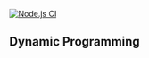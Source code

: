 [![Node.js CI](https://github.com/rupeshtiwari/coding-examples-dynamicprogramming/actions/workflows/main.yaml/badge.svg?branch=main)](https://github.com/rupeshtiwari/coding-examples-dynamicprogramming/actions/workflows/main.yaml)

## Dynamic Programming

